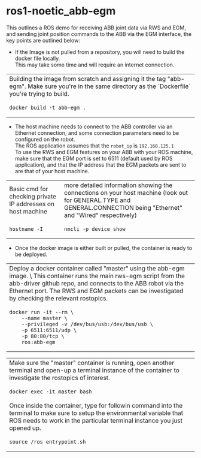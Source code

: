 # ros1-noetic_abb-egm

This outlines a ROS demo for receiving ABB joint data via RWS and EGM, and sending joint position commands to the ABB via the EGM interface, the key points are outlined below:

- If the Image is not pulled from a repository, you will need to build the docker file locally.\
This may take some time and will require an internet connection.

<table>
<tr>
<td> Building the image from scratch and assigning it the tag "abb-egm". Make sure you're in the same directory as the `Dockerfile` you're trying to build.  </td>
</tr>
<tr>
<td>

```bash:
docker build -t abb-egm .
```

</td>
</tr>
</table>


- The host machine needs to connect to the ABB controller via an Ethernet connection, and some connection parameters need to be configured on the robot.\
The ROS application assumes that the `robot_ip` is `192.168.125.1`\
To use the RWS and EGM features on your ABB with your ROS machine, make sure that the EGM port is set to 6511 (default used by ROS application), and that the IP address that the EGM packets are sent to are that of your host machine. 

<table>
<tr>
<td> Basic cmd for checking private IP addresses on host machine </td> <td> more detailed information showing the connections on your host machine (look out for GENERAL.TYPE and GENERAL.CONNECTION being "Ethernet" and "Wired" respectively) </td>
</tr>
<tr>
<td>

```bash:
hostname -I
```

</td> 
<td> 

```bash:
nmcli -p device show
```

</td>
</tr>
</table>


- Once the docker image is either built or pulled, the container is ready to be deployed.

<table>
<tr>
<td> Deploy a docker container called "master" using the abb-egm image. \
This container runs the main rws-egm script from the abb-driver github repo, and connects to the ABB robot via the Ethernet port. The RWS and EGM packets can be investigated by checking the relevant rostopics.
</td>
</tr>
<tr>
<td>

```bash:
docker run -it --rm \
    --name master \
    --privileged -v /dev/bus/usb:/dev/bus/usb \
    -p 6511:6511/udp \
    -p 80:80/tcp \
    ros:abb-egm 
```

</td>
</tr>
</table>


<table>
<tr>
<td> Make sure the "master" container is running, open another terminal and open-up a terminal instance of the container to investigate the rostopics of interest.
</td>
</tr>
<tr>
<td>

```bash:
docker exec -it master bash
```

</td>
</tr>
<tr>
<td> Once inside the container, type for followin command into the terminal to make sure to setup the environmental variable that ROS needs to work in the particular terminal instance you just opened up.
</td>
</tr>
<tr>
<td>

```bash:
source /ros_entrypoint.sh
```

</td>
</tr>


</table>